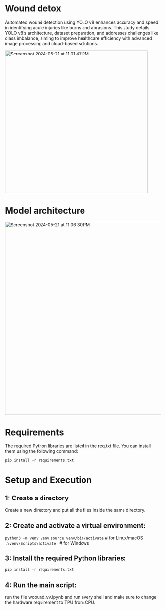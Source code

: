 
# Wound detox
Automated wound detection using YOLO v8 enhances accuracy and speed in identifying acute injuries like burns and abrasions. This study details YOLO v8’s architecture, dataset preparation, and addresses challenges like class imbalance, aiming to improve healthcare efficiency with advanced image processing and cloud-based solutions.


  <img width="461" alt="Screenshot 2024-05-21 at 11 01 47 PM" src="https://github.com/akashsharma-2002/Wound_detox/assets/73756172/819838ba-6e56-4d16-8e2f-e8488d761a56">


# Model architecture

<img width="624" alt="Screenshot 2024-05-21 at 11 06 30 PM" src="https://github.com/akashsharma-2002/Wound_detox/assets/73756172/ad6c98a0-923c-4801-8a0e-4aaa060b28ca">

# Requirements
The required Python libraries are listed in the req.txt file. You can install them using the following command:

```pip install -r requirements.txt```

# Setup and Execution

## 1: Create a directory

Create a new directory and put all the files inside the same directory.

## 2: Create and activate a virtual environment:

```python3 -m venv venv```
```source venv/bin/activate```  # for Linux/macOS
```.\venv\Scripts\activate ``` # for Windows

## 3: Install the required Python libraries:

```pip install -r requirements.txt```

## 4: Run the main script:

run the file woound_vv.ipynb and run every shell and make sure to change the hardware requirement to TPU from CPU.

